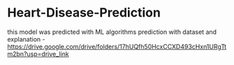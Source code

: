 # Heart-Disease-Prediction
this model was predicted with ML algorithms 
prediction with dataset and explanation - https://drive.google.com/drive/folders/17hUQfh50HcxCCXD493cHxn1URgTtm2bn?usp=drive_link
